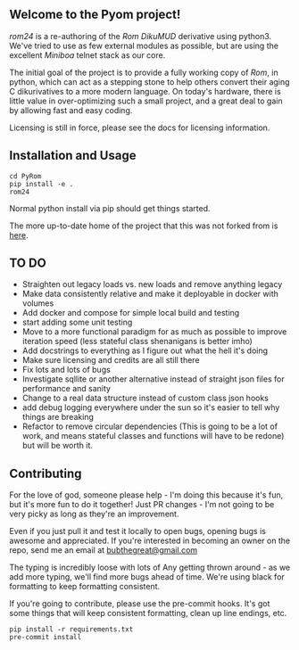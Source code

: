 ## Welcome to the Pyom project! ##

*rom24* is a re-authoring of the *Rom DikuMUD* derivative using python3.
We've tried to use as few external modules as
possible, but are using the excellent *Miniboa* telnet stack as our core.

The initial goal of the project is to provide a fully working copy of *Rom*, in
python, which can act as a stepping stone to help others convert their aging C
dikurivatives to a more modern language.  On today's hardware, there is little
value in over-optimizing such a small project, and a great deal to gain by
allowing fast and easy coding.

Licensing is still in force, please see the docs for licensing information.

## Installation and Usage ##

```
cd PyRom
pip install -e .
rom24
```
Normal python install via pip should get things started.

The more up-to-date home of the project that this was not forked from is [here](https://bitbucket.org/mudbytes/pyom).

## TO DO ##

* Straighten out legacy loads vs. new loads and remove anything legacy
* Make data consistently relative and make it deployable in docker with volumes
* Add docker and compose for simple local build and testing
* start adding some unit testing
* Move to a more functional paradigm for as much as possible to improve iteration speed (less stateful class shenanigans is better imho)
* Add docstrings to everything as I figure out what the hell it's doing
* Make sure licensing and credits are all still there
* Fix lots and lots of bugs
* Investigate sqllite or another alternative instead of straight json files for performance and sanity
* Change to a real data structure instead of custom class json hooks
* add debug logging everywhere under the sun so it's easier to tell why things are breaking
* Refactor to remove circular dependencies (This is going to be a lot of work, and means stateful classes and functions will have to be redone) but will be worth it.

## Contributing ##

For the love of god, someone please help - I'm doing this because it's fun, but it's more fun to do it together!  Just PR changes - I'm not going to be very picky as long as they're an improvement.

Even if you just pull it and test it locally to open bugs, opening bugs is awesome and appreciated.  If you're interested in becoming an owner on the repo, send me an email at bubthegreat@gmail.com

The typing is incredibly loose with lots of Any getting thrown around - as we add more typing, we'll find more bugs ahead of time.  We're using black for formatting to keep formatting consistent.

If you're going to contribute, please use the pre-commit hooks.  It's got some things that will keep consistent formatting, clean up line endings, etc.
```
pip install -r requirements.txt
pre-commit install
```
